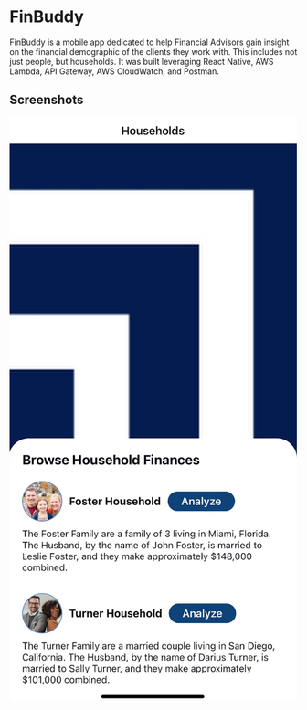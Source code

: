 # FinBuddy
FinBuddy is a mobile app dedicated to help Financial Advisors gain insight on the financial demographic of the clients they work with. This includes not just people, but households. It was built leveraging React Native, AWS Lambda, API Gateway, AWS CloudWatch, and Postman.  

## Screenshots
![FinBuddy](frontend/assets/images/FinBuddyImg.png)





